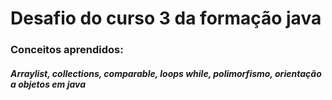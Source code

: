 <h1>Desafio do curso 3 da formação java</h1>
<h3>Conceitos aprendidos: </h3>
<h5>Arraylist, collections, comparable, loops while, polimorfismo, orientação a objetos em java</h5>
